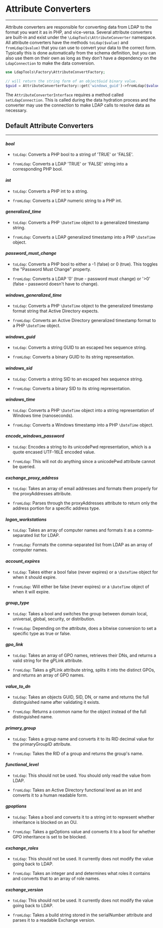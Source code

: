 # Attribute Converters
---------------------

Attribute converters are responsible for converting data from LDAP to the format you want it as in PHP, and vice-versa.
Several attribute converters are built-in and exist under the `\LdapTools\AttributeConverter` namespace. All attribute
converters have the methods `toLdap($value)` and `fromLdap($value)` that you can use to convert your data to the correct
form. Typically this is done automatically from the schema definition, but you can also use them on their own as long as
they don't have a dependency on the `LdapConnection` to make the data conversion.
 
```php
use LdapTools\Factory\AttributeConvertFactory;
 
// will return the string form of an objectGuid binary value.
$guid = AttributeConverterFactory::get('windows_guid')->fromLdap($value)
```

The `AttributeConverterInterface` requires a method called `setLdapConnection`. This is called during the data hydration
process and the converter may use the connection to make LDAP calls to resolve data as necessary.

## Default Attribute Converters
-------------------------------

#### *bool* 
  * `toLdap`: Converts a PHP bool to a string of 'TRUE' or 'FALSE'.

  * `fromLdap`: Converts a LDAP 'TRUE' or 'FALSE' string into a corresponding PHP bool.
  
#### *int* 
  * `toLdap`: Converts a PHP int to a string.

  * `fromLdap`: Converts a LDAP numeric string to a PHP int.
  
#### *generalized_time*
  * `toLdap`: Converts a PHP `\DateTime` object to a generalized timestamp string.

  * `fromLdap`: Converts a LDAP generalized timestamp into a PHP `\DateTime` object.

#### *password_must_change*
  * `toLdap`: Converts a PHP bool to either a -1 (false) or 0 (true). This toggles the "Password Must Change" property.
  
  * `fromLdap`: Converts a LDAP '0' (true - password must change) or '>0' (false - password doesn't have to change).
   
#### *windows_generalized_time*
  * `toLdap`: Converts a PHP `\DateTime` object to the generalized timestamp format string that Active Directory expects.
  
  * `fromLdap`: Converts an Active Directory generalized timestamp format to a PHP `\DateTime` object.

#### *windows_guid*
  * `toLdap`: Converts a string GUID to an escaped hex sequence string.

  * `fromLdap`: Converts a binary GUID to its string representation.
  
#### *windows_sid*
  * `toLdap`: Converts a string SID to an escaped hex sequence string.
  
  * `fromLdap`: Converts a binary SID to its string representation.
  
#### *windows_time*
  * `toLdap`: Converts a PHP `\DateTime` object into a string representation of Windows time (nanoseconds).
  
  * `fromLdap`: Converts a Windows timestamp into a PHP `\DateTime` object.
  
#### *encode_windows_password*
  * `toLdap`: Encodes a string to its unicodePwd representation, which is a quote encased UTF-16LE encoded value.
  
  * `fromLdap`: This will not do anything since a unicodePwd attribute cannot be queried.
  
#### *exchange_proxy_address*
  * `toLdap`: Takes an array of email addresses and formats them properly for the proxyAddresses attribute.
  
  * `fromLdap`: Parses through the proxyAddresses attribute to return only the address portion for a specific address type.
  
#### *logon_workstations*
  * `toLdap`: Takes an array of computer names and formats it as a comma-separated list for LDAP.
  
  * `fromLdap`: Formats the comma-separated list from LDAP as an array of computer names.
  
#### *account_expires*
  * `toLdap`: Takes either a bool false (never expires) or a `\DateTime` object for when it should expire.
  
  * `fromLdap`: Will either be false (never expires) or a `\DateTime` object of when it will expire.
  
#### *group_type*
  * `toLdap`: Takes a bool and switches the group between domain local, universal, global, security, or distribution.

  * `fromLdap`: Depending on the attribute, does a bitwise conversion to set a specific type as true or false.

#### *gpo_link*
  * `toLdap`: Takes an array of GPO names, retrieves their DNs, and returns a valid string for the gPLink attribute.

  * `fromLdap`: Takes a gPLink attribute string, splits it into the distinct GPOs, and returns an array of GPO names.

#### *value_to_dn*
  * `toLdap`: Takes an objects GUID, SID, DN, or name and returns the full distinguished name after validating it exists.

  * `fromLdap`: Returns a common name for the object instead of the full distinguished name.

#### *primary_group*
  * `toLdap`: Takes a group name and converts it to its RID decimal value for the primaryGroupID attribute.

  * `fromLdap`: Takes the RID of a group and returns the group's name.

#### *functional_level*
  * `toLdap`: This should not be used. You should only read the value from LDAP.
  
  * `fromLdap`: Takes an Active Directory functional level as an int and converts it to a human readable form.

#### *gpoptions*
  * `toLdap`: Takes a bool and converts it to a string int to represent whether inheritance is blocked on an OU. 
  
  * `fromLdap`: Takes a gpOptions value and converts it to a bool for whether GPO inheritance is set to be blocked.

#### *exchange_roles*
  * `toLdap`: This should not be used. It currently does not modify the value going back to LDAP.
  
  * `fromLdap`: Takes an integer and and determines what roles it contains and converts that to an array of role names.
  
#### *exchange_version*
  * `toLdap`: This should not be used. It currently does not modify the value going back to LDAP.

  * `fromLdap`: Takes a build string stored in the serialNumber attribute and parses it to a readable Exchange version.

